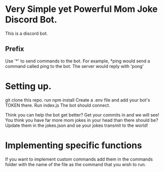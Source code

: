 # Very Simple yet Powerful Mom Joke Discord Bot. 
This is a discord bot. 

## Prefix
Use '*' to send commands to the bot. For example, *ping would send a command called ping to the bot. The server would reply with 'pong'

# Setting up.
git clone this repo. 
run npm install
Create a .env file and add your bot's TOKEN there.
Run index.js
The bot should connect. 

Think you can help the bot get better? Get your commits in and we will see! 
You think you have far more mom jokes in your head than there should be? Update them in the jokes.json and se your jokes transmit to the world!


# Implementing specific functions
If you want to implement custom commands add them in the commands folder with the name of the file as the command that you wish to run. 
